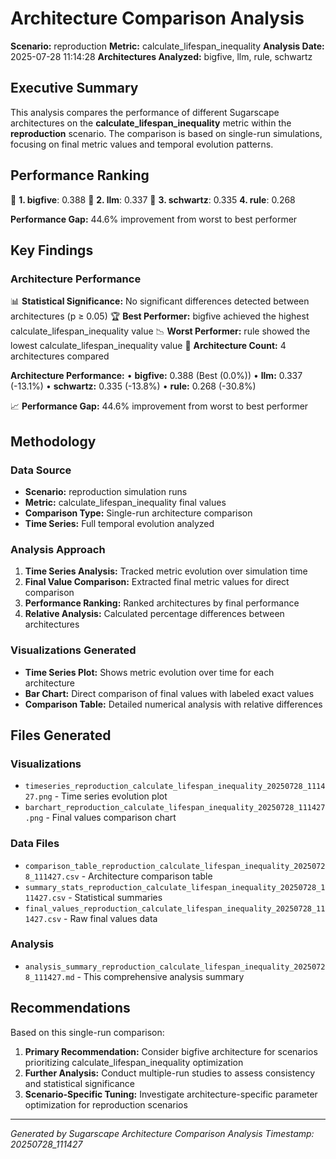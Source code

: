 # Architecture Comparison Analysis

**Scenario:** reproduction
**Metric:** calculate_lifespan_inequality
**Analysis Date:** 2025-07-28 11:14:28
**Architectures Analyzed:** bigfive, llm, rule, schwartz

## Executive Summary

This analysis compares the performance of different Sugarscape architectures on the **calculate_lifespan_inequality** metric within the **reproduction** scenario. The comparison is based on single-run simulations, focusing on final metric values and temporal evolution patterns.

## Performance Ranking

🥇 **1. bigfive**: 0.388
🥈 **2. llm**: 0.337
🥉 **3. schwartz**: 0.335
   **4. rule**: 0.268

**Performance Gap:** 44.6% improvement from worst to best performer

## Key Findings

### Architecture Performance
📊 **Statistical Significance:** No significant differences detected between architectures (p ≥ 0.05)
🏆 **Best Performer:** bigfive achieved the highest calculate_lifespan_inequality value
📉 **Worst Performer:** rule showed the lowest calculate_lifespan_inequality value
🔢 **Architecture Count:** 4 architectures compared

**Architecture Performance:**
• **bigfive:** 0.388 (Best (0.0%))
• **llm:** 0.337 (-13.1%)
• **schwartz:** 0.335 (-13.8%)
• **rule:** 0.268 (-30.8%)

📈 **Performance Gap:** 44.6% improvement from worst to best performer

## Methodology

### Data Source
- **Scenario:** reproduction simulation runs
- **Metric:** calculate_lifespan_inequality final values
- **Comparison Type:** Single-run architecture comparison
- **Time Series:** Full temporal evolution analyzed

### Analysis Approach
1. **Time Series Analysis:** Tracked metric evolution over simulation time
2. **Final Value Comparison:** Extracted final metric values for direct comparison
3. **Performance Ranking:** Ranked architectures by final performance
4. **Relative Analysis:** Calculated percentage differences between architectures

### Visualizations Generated
- **Time Series Plot:** Shows metric evolution over time for each architecture
- **Bar Chart:** Direct comparison of final values with labeled exact values
- **Comparison Table:** Detailed numerical analysis with relative differences

## Files Generated

### Visualizations
- `timeseries_reproduction_calculate_lifespan_inequality_20250728_111427.png` - Time series evolution plot
- `barchart_reproduction_calculate_lifespan_inequality_20250728_111427.png` - Final values comparison chart

### Data Files
- `comparison_table_reproduction_calculate_lifespan_inequality_20250728_111427.csv` - Architecture comparison table
- `summary_stats_reproduction_calculate_lifespan_inequality_20250728_111427.csv` - Statistical summaries
- `final_values_reproduction_calculate_lifespan_inequality_20250728_111427.csv` - Raw final values data

### Analysis
- `analysis_summary_reproduction_calculate_lifespan_inequality_20250728_111427.md` - This comprehensive analysis summary

## Recommendations

Based on this single-run comparison:
1. **Primary Recommendation:** Consider bigfive architecture for scenarios prioritizing calculate_lifespan_inequality optimization
2. **Further Analysis:** Conduct multiple-run studies to assess consistency and statistical significance
3. **Scenario-Specific Tuning:** Investigate architecture-specific parameter optimization for reproduction scenarios


---
*Generated by Sugarscape Architecture Comparison Analysis*
*Timestamp: 20250728_111427*
